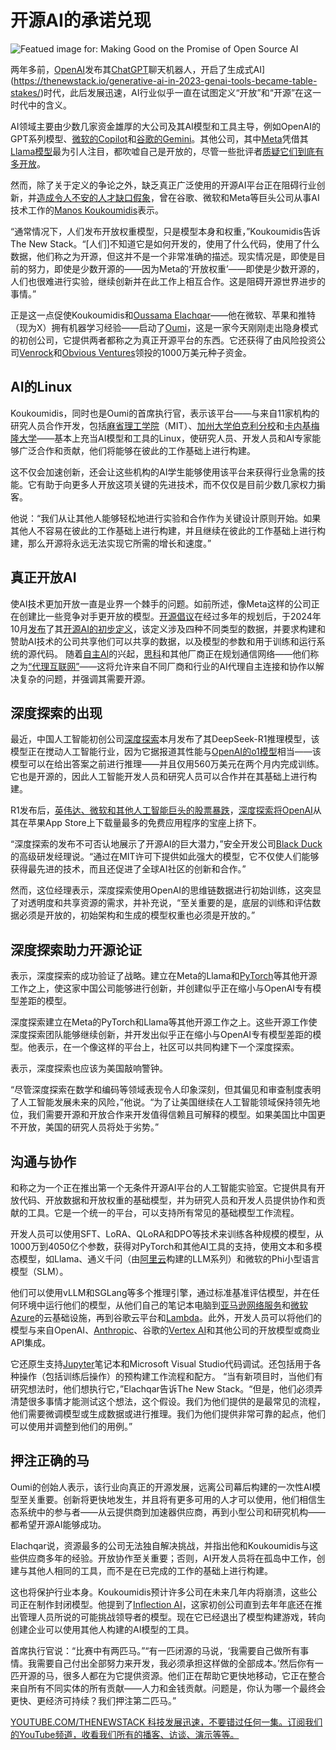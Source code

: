 # 开源AI的承诺兑现

![Featued image for: Making Good on the Promise of Open Source AI](https://cdn.thenewstack.io/media/2025/01/64612841-womanizer-toys-8ob43mw658c-unsplash-1-1024x683.jpg)

两年多前，[OpenAI](https://openai.com/)发布其[ChatGPT](https://thenewstack.io/openai-launches-new-chatgpt-interface-designed-for-coding/)聊天机器人，开启了生成式AI](https://thenewstack.io/generative-ai-in-2023-genai-tools-became-table-stakes/)时代，此后发展迅速，AI行业似乎一直在试图定义“开放”和“开源”在这一时代中的含义。

AI领域主要由少数几家资金雄厚的大公司及其AI模型和工具主导，例如OpenAI的GPT系列模型、[微软的Copilot](https://thenewstack.io/microsoft-makes-github-copilot-free-in-vs-code/)和[谷歌](https://cloud.google.com/?utm_content=inline+mention)[的Gemini](https://blog.google/technology/ai/google-gemini-ai/)。其他公司，其中[Meta](https://about.meta.com/?utm_content=inline%20mention&utm_source=the%20new%20stack&utm_medium=referral&utm_campaign=tns%20platform)凭借其[Llama模型](https://thenewstack.io/get-started-with-metas-llama-stack-using-conda-and-ollama/)最为引人注目，都吹嘘自己是开放的，尽管一些批评者[质疑它们到底有多开放](https://thenewstack.io/why-open-source-ai-has-no-meaning/)。

然而，除了关于定义的争论之外，缺乏真正广泛使用的开源AI平台正在阻碍行业创新，并[造成令人不安的人才缺口假象](https://thenewstack.io/upskilling-engineering-teams-for-the-ai-era/)，曾在谷歌、微软和Meta等巨头公司从事AI技术工作的[Manos Koukoumidis](https://www.linkedin.com/in/koukoumidis/)表示。

“通常情况下，人们发布开放权重模型，只是模型本身和权重，”Koukoumidis告诉The New Stack。“[人们]不知道它是如何开发的，使用了什么代码，使用了什么数据，他们称之为开源，但这并不是一个非常准确的描述。现实情况是，即使是目前的努力，即使是少数开源的——因为Meta的‘开放权重’——即使是少数开源的，人们也很难进行实验，继续创新并在此工作上相互合作。这是阻碍开源世界进步的事情。”

正是这一点促使Koukoumidis和[Oussama Elachqar](https://www.linkedin.com/in/oussamaelachqar/)——他在微软、苹果和推特（现为X）拥有机器学习经验——启动了[Oumi](https://oumi.ai/)，这是一家今天刚刚走出隐身模式的初创公司，它提供两者都称之为真正开源平台的东西。它还获得了由风险投资公司[Venrock](https://www.venrock.com/)和[Obvious Ventures](https://obvious.com/)领投的1000万美元种子资金。

## AI的Linux

Koukoumidis，同时也是Oumi的首席执行官，表示该平台——与来自11家机构的研究人员合作开发，包括[麻省理工学院](https://www.mit.edu/)（MIT）、[加州大学伯克利分校](https://www.berkeley.edu/)和[卡内基梅隆大学](https://www.cmu.edu/)——基本上充当AI模型和工具的Linux，使研究人员、开发人员和AI专家能够广泛合作和贡献，他们将能够在彼此的工作基础上进行构建。

这不仅会加速创新，还会让这些机构的AI学生能够使用该平台来获得行业急需的技能。它有助于向更多人开放这项关键的先进技术，而不仅仅是目前少数几家权力掮客。

他说：“我们从让其他人能够轻松地进行实验和合作作为关键设计原则开始。如果其他人不容易在彼此的工作基础上进行构建，并且继续在彼此的工作基础上进行构建，那么开源将永远无法实现它所需的增长和速度。”

## 真正开放AI

使AI技术更加开放一直是业界一个棘手的问题。如前所述，像Meta这样的公司正在创建比一些竞争对手更开放的模型。[开源倡议](https://opensource.org/)在经过多年的规划后，于2024年10月[发布](https://thenewstack.io/osi-finalizes-a-humble-first-definition-of-open-source-ai/)了其[开源AI的初步定义](https://opensource.org/?utm_source=the+new+stack&utm_medium=referral&utm_content=inline-mention&utm_campaign=tns+platform)，该定义涉及四种不同类型的数据，并要求构建和赞助AI技术的公司共享他们可以共享的数据，以及模型的参数和用于训练和运行系统的源代码。
随着[自主AI](https://thenewstack.io/the-architects-guide-to-understanding-agentic-ai/)的兴起，[思科](https://www.cisco.com/)和其他厂商正在规划通信网络——他们称之为[“代理互联网”](https://outshift-headless-cms-s3.s3.us-east-2.amazonaws.com/Jan2025_CREA-842_Internet%20of%20Agents%20Whitepaper.pdf)——这将允许来自不同厂商和行业的AI代理自主连接和协作以解决复杂的问题，并强调其需要开源。

## 深度探索的出现
最近，中国人工智能初创公司[深度探索](https://unsloth.ai/blog/deepseek-r1)本月发布了其DeepSeek-R1推理模型，该模型正在搅动人工智能行业，因为它据报道其性能与[OpenAI的o1模型](https://thenewstack.io/openais-realtime-api-takes-a-bow/)相当——该模型可以在给出答案之前进行推理——并且仅用560万美元在两个月内完成训练。它也是开源的，因此人工智能开发人员和研究人员可以合作并在其基础上进行构建。

R1发布后，[英伟达、微软和其他人工智能巨头的股票暴跌](https://abcnews.go.com/Business/nvidia-microsoft-shares-tumble-china-based-ai-app/story?id=118136157)，[深度探索将OpenAI](https://www.cnbc.com/2025/01/27/chinas-deepseek-ai-tops-chatgpt-app-store-what-you-should-know.html)从其在苹果App Store上下载量最多的免费应用程序的宝座上挤下。

“深度探索的发布不可否认地展示了开源AI的巨大潜力，”安全开发公司[Black Duck](https://www.blackduck.com/)的高级研发经理说。“通过在MIT许可下提供如此强大的模型，它不仅使人们能够获得最先进的技术，而且还促进了全球AI社区的创新和合作。”

然而，这位经理表示，深度探索使用OpenAI的思维链数据进行初始训练，这突显了对透明度和共享资源的需求，并补充说，“至关重要的是，底层的训练和评估数据必须是开放的，初始架构和生成的模型权重也必须是开放的。”

## 深度探索助力开源论证
表示，深度探索的成功验证了战略。建立在Meta的Llama和[PyTorch](https://thenewstack.io/why-pytorch-gets-all-the-love/)等其他开源工作之上，使这家中国公司能够进行创新，并创建似乎正在缩小与OpenAI专有模型差距的模型。

深度探索建立在Meta的PyTorch和Llama等其他开源工作之上。这些开源工作使深度探索团队能够继续创新，并开发出似乎正在缩小与OpenAI专有模型差距的模型。他表示，在一个像这样的平台上，社区可以共同构建下一个深度探索。

表示，深度探索也应该为美国敲响警钟。

“尽管深度探索在数学和编码等领域表现令人印象深刻，但其偏见和审查制度表明了人工智能发展未来的风险，”他说。“为了让美国继续在人工智能领域保持领先地位，我们需要开源和开放合作来开发值得信赖且可解释的模型。如果美国比中国更不开放，美国的研究人员将处于劣势。”

## 沟通与协作
和称之为一个正在推出第一个无条件开源AI平台的人工智能实验室。它提供具有开放代码、开放数据和开放权重的基础模型，并为研究人员和开发人员提供协作和贡献的工具。它是一个统一的平台，可以支持所有常见的基础模型工作流程。

开发人员可以使用SFT、LoRA、QLoRA和DPO等技术来训练各种规模的模型，从1000万到4050亿个参数，获得对PyTorch和其他AI工具的支持，使用文本和多模态模型，如Llama、通义千问（由[阿里云](https://www.alibabacloud.com/en?_p_lc=5)构建的LLM系列）和微软的Phi小型语言模型（SLM）。

他们可以使用vLLM和SGLang等多个推理引擎，通过标准基准评估模型，并在任何环境中运行他们的模型，从他们自己的笔记本电脑到[亚马逊网络服务](https://aws.amazon.com/?utm_content=inline+mention)和[微软Azure](https://azure.microsoft.com/en-us/)的云基础设施，再到谷歌云平台和[Lambda](https://lambdalabs.com/)。此外，开发人员可以将他们的模型与来自OpenAI、[Anthropic](https://www.anthropic.com/)、谷歌的[Vertex AI](https://cloud.google.com/vertex-ai)和其他公司的开放模型或商业API集成。

它还原生支持[Jupyter](https://jupyter.org/)笔记本和Microsoft Visual Studio代码调试。还包括用于各种操作（包括训练后操作）的预构建工作流程和配方。
“当有新项目时，当他们有研究想法时，他们想执行它，”Elachqar告诉The New Stack。“但是，他们必须弄清楚很多事情才能测试这个想法，这个假设。我们为他们提供的是最常见的流程，他们需要微调模型或生成数据或进行推理。我们为他们提供非常可靠的起点，他们可以使用并调整到他们的用例。”


## 押注正确的马

Oumi的创始人表示，该行业向真正的开源发展，远离公司幕后构建的一次性AI模型至关重要。创新将更快地发生，并且将有更多可用的人才可以使用，他们相信生态系统中的参与者——从云提供商到加速器供应商，再到小型公司和研究机构——都希望开源AI能够成功。

Elachqar说，资源最多的公司无法独自解决挑战，并指出他和Koukoumidis与这些供应商多年的经验。开放协作至关重要；否则，AI开发人员将在孤岛中工作，创建与其他人相同的工具，而不是在已完成的工作的基础上进行构建。

这也将保护行业本身。Koukoumidis预计许多公司在未来几年内将崩溃，这些公司正在制作封闭模型。他提到了[Inflection AI](https://inflection.ai/)，这家初创公司直到去年年底还在推出管理人员所说的可能挑战领导者的模型。现在它已经退出了模型构建游戏，转向创建企业可以使用其他人构建的AI模型的工具。

首席执行官说：“比赛中有两匹马。”“有一匹闭源的马说，‘我需要自己做所有事情。我需要自己付出全部努力来开发，我必须承担这样做的全部成本。’然后你有一匹开源的马，很多人都在为它提供资源。他们正在帮助它更快地移动，它正在整合来自所有不同实体的所有贡献——人力和金钱贡献。问题是，你认为哪一个最终会更快、更经济可持续？我们押注第二匹马。”

[YOUTUBE.COM/THENEWSTACK 科技发展迅速，不要错过任何一集。订阅我们的YouTube频道，收看我们所有的播客、访谈、演示等等。](https://youtube.com/thenewstack?sub_confirmation=1)
